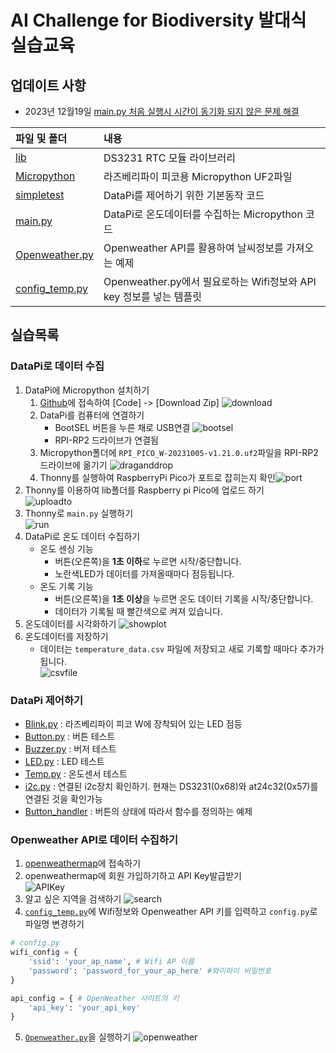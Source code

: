 # AI Challenge for Biodiversity 발대식 실습교육 

## 업데이트 사항 
- 2023년 12월19일  [main.py 처음 실행시 시간이 동기화 되지 않은 문제 해결](https://github.com/AntonSangho/DataPi_RTC/commit/98ae0f3f3eccca6bde4caa0f7b1e2f9e63bbf32c)

파일 및 폴더           | 내용
:------------- |:-------------
[lib](/lib/ds3231_port.py) | DS3231 RTC 모듈 라이브러리 
[Micropython](/Micropython/RPI_PICO_W-20231005-v1.21.0.uf2) | 라즈베리파이 피코용 Micropython UF2파일   
[simpletest](/simpletest/README.md) | DataPi를 제어하기 위한 기본동작 코드 
[main.py](/main.py) |  DataPi로 온도데이터를 수집하는 Micropython 코드 
[Openweather.py](/Openweather.py) | Openweather API를 활용하여 날씨정보를 가져오는 예제   
[config_temp.py](/config_temp.py) | Openweather.py에서 필요로하는 Wifi정보와 API key 정보를 넣는 템플릿    

## 실습목록   
### DataPi로 데이터 수집   
1. DataPi에 Micropython 설치하기  
    1. [Github](/https://github.com/microschool-kr/AI-Challenge-Biodiversity-DataPi-kit)에 접속하여 [Code] -> [Download Zip] 
    ![download](/img/download.png)
    2. DataPi를 컴퓨터에 연결하기  
        - BootSEL 버튼을 누른 채로 USB연결
        ![bootsel](/img/bootsel.png)
        - RPI-RP2 드라이브가 연결됨 
    3. Micropython폴더에 `RPI_PICO_W-20231005-v1.21.0.uf2`파일을 RPI-RP2 드라이브에 옮기기 
    ![draganddrop](/img/draganddrop.png)
    4. Thonny를 실행하여 RaspberryPi Pico가 포트로 잡히는지 확인![port](/img/port.png) 
2. Thonny를 이용하여 lib폴더를 Raspberry pi Pico에 업로드 하기  
![uploadto](./img/uploadto.png)
3. Thonny로 `main.py` 실행하기   
![run](/img/run.png)
4. DataPi로 온도 데이터 수집하기   
    - 온도 센싱 기능 
        - 버튼(오른쪽)을 **1초 이하**로 누르면 시작/중단합니다. 
        - 노란색LED가 데이터를 가져올때마다 점등됩니다.      
    - 온도 기록 기능 
        - 버튼(오른쪽)을 **1초 이상**을 누르면 온도 데이터 기록을 시작/중단합니다.  
        - 데이터가 기록될 때 빨간색으로 켜져 있습니다. 
4. 온도데이터를 시각화하기 
![showplot](/img/showplotter.png)
5. 온도데이터를 저장하기  
    - 데이터는 `temperature_data.csv` 파일에 저장되고 새로 기록할 때마다 추가가됩니다.   
    ![csvfile](/img/csvfile.png)

###  DataPi 제어하기 
- [Blink.py](/simpletest/Blink.py) : 라즈베리파이 피코 W에 장착되어 있는 LED 점등 
- [Button.py](/simpletest/Button.py) : 버튼 테스트
- [Buzzer.py](/simpletest/Buzzer.py) : 버저 테스트
- [LED.py](/simpletest/LED.py) : LED 테스트 
- [Temp.py](/simpletest/Temp.py) : 온도센서 테스트 
- [i2c.py](/simpletest/i2c.py) : 연결된 i2c장치 확인하기. 현재는 DS3231(0x68)와 at24c32(0x57)를 연결된 것을 확인가능 
- [Button_handler](/simpletest/Button_handler.py) : 버튼의 상태에 따라서 함수를 정의하는 예제 
### Openweather API로 데이터 수집하기   
1. [openweathermap](https://openweathermap.org/)에 접속하기 
2. openweathermap에 회원 가입하기하고 API Key발급받기  
![APIKey](/img/APIKey.png)
3. 알고 싶은 지역을 검색하기 
![search](/img/seoul.png)
4. [`config_temp.py`](/config_temp.py)에 Wifi정보와 Openweather API 키를 입력하고 `config.py`로 파일명 변경하기   
```python
# config.py
wifi_config = {
    'ssid': 'your_ap_name', # Wifi AP 이름
    'password': 'password_for_your_ap_here' #와이파이 비밀번호
}

api_config = { # OpenWeather 사이트의 키
    'api_key': 'your_api_key'
}
```
5. [`Openweather.py`](/Openweather.py)을 실행하기 
![openweather](/img/openweather.png)



